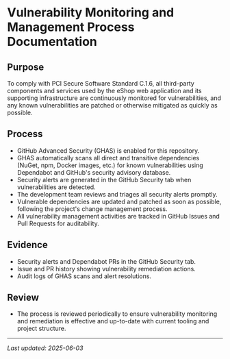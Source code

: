 # Vulnerability Monitoring and Management Process Documentation

## Purpose
To comply with PCI Secure Software Standard C.1.6, all third-party components and services used by the eShop web application and its supporting infrastructure are continuously monitored for vulnerabilities, and any known vulnerabilities are patched or otherwise mitigated as quickly as possible.

## Process
- GitHub Advanced Security (GHAS) is enabled for this repository.
- GHAS automatically scans all direct and transitive dependencies (NuGet, npm, Docker images, etc.) for known vulnerabilities using Dependabot and GitHub's security advisory database.
- Security alerts are generated in the GitHub Security tab when vulnerabilities are detected.
- The development team reviews and triages all security alerts promptly.
- Vulnerable dependencies are updated and patched as soon as possible, following the project's change management process.
- All vulnerability management activities are tracked in GitHub Issues and Pull Requests for auditability.

## Evidence
- Security alerts and Dependabot PRs in the GitHub Security tab.
- Issue and PR history showing vulnerability remediation actions.
- Audit logs of GHAS scans and alert resolutions.

## Review
- The process is reviewed periodically to ensure vulnerability monitoring and remediation is effective and up-to-date with current tooling and project structure.

---
_Last updated: 2025-06-03_
